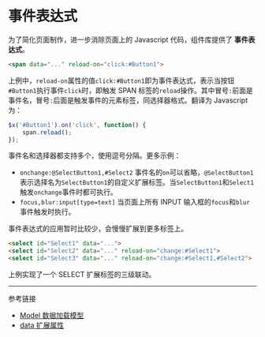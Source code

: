 # 事件表达式

为了简化页面制作，进一步消除页面上的 Javascript 代码，组件库提供了 **事件表达式**。

```html
<span data="..." reload-on="click:#Button1">
```

上例中，`reload-on`属性的值`click:#Button1`即为事件表达式，表示当按钮`#Button1`执行事件`click`时，即触发 SPAN 标签的`reload`操作。其中冒号`:`前面是事件名，冒号`:`后面是触发事件的元素标签，同选择器格式。翻译为 Javascript 为：

```javascript
$x('#Button1').on('click', function() {
    span.reload();
});
```

事件名和选择器都支持多个，使用逗号分隔。更多示例：

* `onchange:@SelectButton1,#Select2` 事件名的`on`可以省略，`@SelectButton1`表示选择名为`SelectButton1`的自定义扩展标签。当`SelectButton1`和`Select1`触发`onchange`事件时都可执行。
* `focus,blur:input[type=text]` 当页面上所有 INPUT 输入框的`focus`和`blur`事件触发时执行。

事件表达式的应用暂时比较少，会慢慢扩展到更多标签上。

```html
<select id="Select1" data="...">
<select id="Select2" data="..." reload-on="change:#Select1">
<select id="Select3" data="..." reload-on="change:#Select1,#Select2">
```

上例实现了一个 SELECT 扩展标签的三级联动。

---
参考链接

* [Model 数据加载模型](/root.js/model.md)
* [data 扩展属性](/root.js/data.md)
